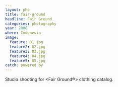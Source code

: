 ```yaml
---
layout: pho
title: fair-ground
headline: Fair Ground
categories: photography
year: 2008
where: Indonesia
image:
  feature: 01.jpg
  feature2: 02.jpg
  feature3: 03.jpg
  feature4: 04.jpg
  feature5: 05.jpg
catch: powered by
---
```


Studio shooting for &lt;Fair Ground®&gt; clothing catalog.
